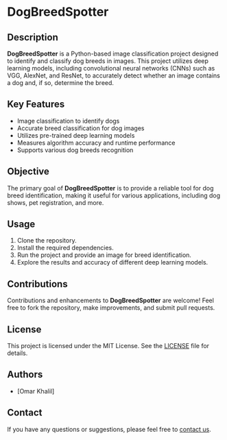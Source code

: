 # DogBreedSpotter

## Description

**DogBreedSpotter** is a Python-based image classification project designed to identify and classify dog breeds in images. This project utilizes deep learning models, including convolutional neural networks (CNNs) such as VGG, AlexNet, and ResNet, to accurately detect whether an image contains a dog and, if so, determine the breed.

## Key Features

- Image classification to identify dogs
- Accurate breed classification for dog images
- Utilizes pre-trained deep learning models
- Measures algorithm accuracy and runtime performance
- Supports various dog breeds recognition

## Objective

The primary goal of **DogBreedSpotter** is to provide a reliable tool for dog breed identification, making it useful for various applications, including dog shows, pet registration, and more.

## Usage

1. Clone the repository.
2. Install the required dependencies.
3. Run the project and provide an image for breed identification.
4. Explore the results and accuracy of different deep learning models.

## Contributions

Contributions and enhancements to **DogBreedSpotter** are welcome! Feel free to fork the repository, make improvements, and submit pull requests.

## License

This project is licensed under the MIT License. See the [LICENSE](https://github.com/OmarKhalil10/DogBreedSpotter/blob/main/LICENSE) file for details.

## Authors

- [Omar Khalil]

## Contact

If you have any questions or suggestions, please feel free to [contact us](mailto:omar.khalil498@gmail.com).
